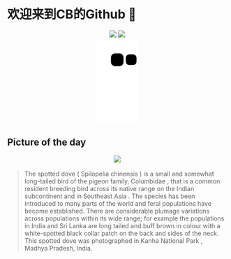 
# 欢迎来到CB的Github 👋

<div align="center">
  <img height="137px" src="https://github-readme-stats.vercel.app/api?username=SuperCB&show_icons=true&theme=radical" />
  <img height="137px" src="https://github-readme-stats.vercel.app/api/top-langs/?username=SuperCB&hide_title=true&hide_border=true&layout=compact&langs_count=6&text_color=000&icon_color=fff" />
</div>


<div align="center">
    <img src="./contribution-snake/github-contribution-grid-snake.svg" />
</div>



## Picture of the day
<div align="center">
  <img width=400px src="https://upload.wikimedia.org/wikipedia/commons/thumb/6/6d/Spotted_dove_%28Spilopelia_chinensis_suratensis%29.jpg/420px-Spotted_dove_%28Spilopelia_chinensis_suratensis%29.jpg" />
</div>

>The  spotted dove  ( Spilopelia chinensis ) is a small and somewhat long-tailed bird of the pigeon family,  Columbidae , that is a common resident breeding bird across its native range on the  Indian subcontinent  and in  Southeast Asia . The species has been introduced to many parts of the world and  feral  populations have become established. There are considerable plumage variations across populations within its wide range; for example the populations in India and Sri Lanka are long tailed and buff brown in colour with a white-spotted black collar patch on the back and sides of the neck. This spotted dove was photographed in  Kanha National Park , Madhya Pradesh, India.



